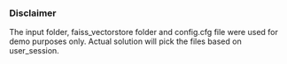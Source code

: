 ### Disclaimer

The input folder, faiss_vectorstore folder and config.cfg file were used for demo purposes only. Actual solution will pick the files based on user_session.